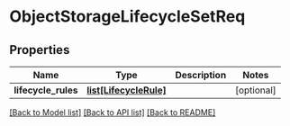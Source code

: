 # ObjectStorageLifecycleSetReq

## Properties
Name | Type | Description | Notes
------------ | ------------- | ------------- | -------------
**lifecycle_rules** | [**list[LifecycleRule]**](LifecycleRule.md) |  | [optional] 

[[Back to Model list]](../README.md#documentation-for-models) [[Back to API list]](../README.md#documentation-for-api-endpoints) [[Back to README]](../README.md)


